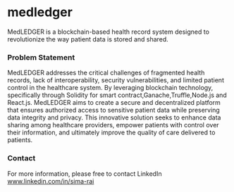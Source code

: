 ﻿# medledger
MedLEDGER is a blockchain-based health record system designed to revolutionize the way patient data is stored and shared. 


### Problem Statement
MedLEDGER addresses the critical challenges of fragmented health records,
lack of interoperability, security vulnerabilities, and limited patient control in the
healthcare system. By leveraging blockchain technology, specifically through
Solidity for smart contract,Ganache,Truffle,Node.js and React.js. MedLEDGER aims to create a secure and
decentralized platform that ensures authorized access to sensitive patient data
while preserving data integrity and privacy.
This innovative solution seeks to enhance data sharing among healthcare
providers, empower patients with control over their information, and ultimately
improve the quality of care delivered to patients.

### Contact 
For more information, please free to contact LinkedIn  www.linkedin.com/in/sima-rai

